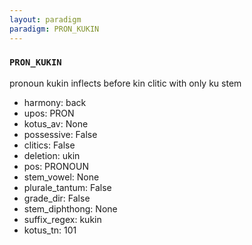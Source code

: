 ```yaml
---
layout: paradigm
paradigm: PRON_KUKIN
---
```

### ` PRON_KUKIN `

pronoun kukin inflects before kin clitic with only ku stem
* harmony: back
* upos: PRON
* kotus_av: None
* possessive: False
* clitics: False
* deletion: ukin
* pos: PRONOUN
* stem_vowel: None
* plurale_tantum: False
* grade_dir: False
* stem_diphthong: None
* suffix_regex: kukin
* kotus_tn: 101
